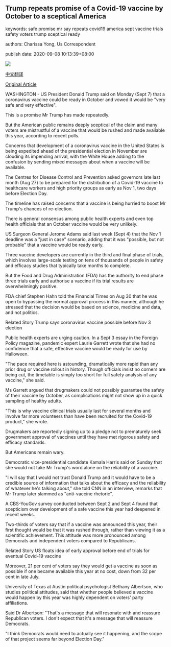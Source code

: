 ## Trump repeats promise of a Covid-19 vaccine by October to a sceptical America

keywords: safe promise mr say repeats covid19 america sept vaccine trials safety voters trump sceptical ready

authors: Charissa Yong, Us Correspondent

publish date: 2020-09-08 10:13:39+08:00

![](https://www.straitstimes.com/sites/default/files/styles/x_large/public/articles/2020/09/08/nz_trump_080975.jpg?itok=hagRN7Xx)

[中文翻译](Trump%20repeats%20promise%20of%20a%20Covid-19%20vaccine%20by%20October%20to%20a%20sceptical%20America_zh.md)

[Original Article](https://www.straitstimes.com/world/united-states/trump-repeats-promise-of-a-covid-19-vaccine-by-october-to-a-sceptical-america)

WASHINGTON - US President Donald Trump said on Monday (Sept 7) that a coronavirus vaccine could be ready in October and vowed it would be "very safe and very effective".

This is a promise Mr Trump has made repeatedly.

But the American public remains deeply sceptical of the claim and many voters are mistrustful of a vaccine that would be rushed and made available this year, according to recent polls.

Concerns that development of a coronavirus vaccine in the United States is being expedited ahead of the presidential election in November are clouding its impending arrival, with the White House adding to the confusion by sending mixed messages about when a vaccine will be available.

The Centres for Disease Control and Prevention asked governors late last month (Aug 27) to be prepared for the distribution of a Covid-19 vaccine to healthcare workers and high priority groups as early as Nov 1, two days before Election Day.

The timeline has raised concerns that a vaccine is being hurried to boost Mr Trump's chances of re-election.

There is general consensus among public health experts and even top health officials that an October vaccine would be very unlikely.

US Surgeon General Jerome Adams said last week (Sept 4) that the Nov 1 deadline was a "just in case" scenario, adding that it was "possible, but not probable" that a vaccine would be ready early.

Three vaccine developers are currently in the third and final phase of trials, which involves large-scale testing on tens of thousands of people in safety and efficacy studies that typically take months to complete.

But the Food and Drug Administration (FDA) has the authority to end phase three trials early and authorise a vaccine if its trial results are overwhelmingly positive.

FDA chief Stephen Hahn told the Financial Times on Aug 30 that he was open to bypassing the normal approval process in this manner, although he stressed that the decision would be based on science, medicine and data, and not politics.

Related Story Trump says coronavirus vaccine possible before Nov 3 election

Public health experts are urging caution. In a Sept 3 essay in the Foreign Policy magazine, pandemic expert Laurie Garrett wrote that she had no confidence that a safe, effective vaccine would be ready for use by Halloween.

"The pace required here is astounding, dramatically more rapid than any prior drug or vaccine rollout in history. Though officials insist no corners are being cut, the timetable is simply too short for full safety analysis of any vaccine," she said.

Ms Garrett argued that drugmakers could not possibly guarantee the safety of their vaccine by October, as complications might not show up in a quick sampling of healthy adults.

"This is why vaccine clinical trials usually last for several months and involve far more volunteers than have been recruited for the Covid-19 product," she wrote.

Drugmakers are reportedly signing up to a pledge not to prematurely seek government approval of vaccines until they have met rigorous safety and efficacy standards.

But Americans remain wary.

Democratic vice-presidential candidate Kamala Harris said on Sunday that she would not take Mr Trump's word alone on the reliability of a vaccine.

"I will say that I would not trust Donald Trump and it would have to be a credible source of information that talks about the efficacy and the reliability of whatever he's talking about," she told CNN in an interview, remarks that Mr Trump later slammed as "anti-vaccine rhetoric".

A CBS-YouGov survey conducted between Sept 2 and Sept 4 found that scepticism over development of a safe vaccine this year had deepened in recent weeks.

Two-thirds of voters say that if a vaccine was announced this year, their first thought would be that it was rushed through, rather than viewing it as a scientific achievement. This attitude was more pronounced among Democrats and independent voters compared to Republicans.

Related Story US floats idea of early approval before end of trials for eventual Covid-19 vaccine

Moreover, 21 per cent of voters say they would get a vaccine as soon as possible if one became available this year at no cost, down from 32 per cent in late July.

University of Texas at Austin political psychologist Bethany Albertson, who studies political attitudes, said that whether people believed a vaccine would happen by this year was highly dependent on voters' party affiliations.

Said Dr Albertson: "That's a message that will resonate with and reassure Republican voters. I don't expect that it's a message that will reassure Democrats.

"I think Democrats would need to actually see it happening, and the scope of that project seems far beyond Election Day."